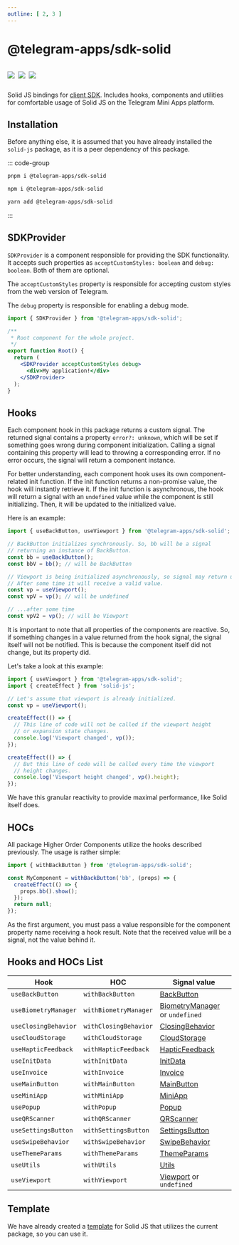 ```yaml
---
outline: [ 2, 3 ]
---
```


# @telegram-apps/sdk-solid

<p style="display: inline-flex; gap: 8px">
  <a href="https://npmjs.com/package/@telegram-apps/sdk-solid">
    <img src="https://img.shields.io/npm/v/@telegram-apps/sdk-solid?logo=npm"/>
  </a>
  <img src="https://img.shields.io/bundlephobia/minzip/@telegram-apps/sdk-solid"/>
  <a href="https://github.com/Telegram-Mini-Apps/telegram-apps/tree/master/packages/sdk-solid">
    <img src="https://img.shields.io/badge/source-black?logo=github"/>
  </a>
</p>

Solid JS bindings for [client SDK](../telegram-apps-sdk/1-x). Includes hooks, components and
utilities for comfortable usage of Solid JS on the Telegram Mini Apps platform.

## Installation

Before anything else, it is assumed that you have already installed the `solid-js` package, as it is
a peer dependency of this package.

::: code-group

```bash [pnpm]
pnpm i @telegram-apps/sdk-solid
```

```bash [npm]
npm i @telegram-apps/sdk-solid
```

```bash [yarn]
yarn add @telegram-apps/sdk-solid
```

:::

## SDKProvider

`SDKProvider` is a component responsible for providing the SDK functionality. It accepts
such properties as `acceptCustomStyles: boolean` and `debug: boolean`. Both of them are optional.

The `acceptCustomStyles` property is responsible for accepting custom styles from the web version of
Telegram.

The `debug` property is responsible for enabling a debug mode.

```jsx
import { SDKProvider } from '@telegram-apps/sdk-solid';

/**
 * Root component for the whole project.
 */
export function Root() {
  return (
    <SDKProvider acceptCustomStyles debug>
      <div>My application!</div>
    </SDKProvider>
  );
}
```

## Hooks

Each component hook in this package returns a custom signal. The returned signal contains a
property `error?: unknown`, which will be set if something goes wrong during component
initialization. Calling a signal containing this property will lead to throwing a corresponding
error. If no error occurs, the signal will return a component instance.

For better understanding, each component hook uses its own component-related init function. If the
init function returns a non-promise value, the hook will instantly retrieve it. If the init function
is asynchronous, the hook will return a signal with an `undefined` value while the component is
still initializing. Then, it will be updated to the initialized value.

Here is an example:

```ts
import { useBackButton, useViewport } from '@telegram-apps/sdk-solid';

// BackButton initializes synchronously. So, bb will be a signal
// returning an instance of BackButton.
const bb = useBackButton();
const bbV = bb(); // will be BackButton

// Viewport is being initialized asynchronously, so signal may return undefined.
// After some time it will receive a valid value.
const vp = useViewport();
const vpV = vp(); // will be undefined

// ...after some time
const vpV2 = vp(); // will be Viewport
```

It is important to note that all properties of the components are reactive. So, if something changes
in a value returned from the hook signal, the signal itself will not be notified. This is because
the component itself did not change, but its property did.

Let's take a look at this example:

```ts
import { useViewport } from '@telegram-apps/sdk-solid';
import { createEffect } from 'solid-js';

// Let's assume that viewport is already initialized.
const vp = useViewport();

createEffect(() => {
  // This line of code will not be called if the viewport height 
  // or expansion state changes.
  console.log('Viewport changed', vp());
});

createEffect(() => {
  // But this line of code will be called every time the viewport
  // height changes.
  console.log('Viewport height changed', vp().height);
});
```

We have this granular reactivity to provide maximal performance, like Solid itself does.

## HOCs

All package Higher Order Components utilize the hooks described previously. The usage is rather
simple:

```ts
import { withBackButton } from '@telegram-apps/sdk-solid';

const MyComponent = withBackButton('bb', (props) => {
  createEffect(() => {
    props.bb().show();
  });
  return null;
});
```

As the first argument, you must pass a value responsible for the component property name receiving a
hook result. Note that the received value will be a signal, not the value behind it.

## Hooks and HOCs List

| Hook                 | HOC                   | Signal value                                                                              |
|----------------------|-----------------------|-------------------------------------------------------------------------------------------|
| `useBackButton`      | `withBackButton`      | [BackButton](../telegram-apps-sdk/1-x/components/back-button.md)                          |
| `useBiometryManager` | `withBiometryManager` | [BiometryManager](../telegram-apps-sdk/1-x/components/biometry-manager.md) or `undefined` |
| `useClosingBehavior` | `withClosingBehavior` | [ClosingBehavior](../telegram-apps-sdk/1-x/components/closing-behavior.md)                |
| `useCloudStorage`    | `withCloudStorage`    | [CloudStorage](../telegram-apps-sdk/1-x/components/cloud-storage.md)                      |
| `useHapticFeedback`  | `withHapticFeedback`  | [HapticFeedback](../telegram-apps-sdk/1-x/components/haptic-feedback.md)                  |
| `useInitData`        | `withInitData`        | [InitData](../telegram-apps-sdk/1-x/components/init-data.md)                              |
| `useInvoice`         | `withInvoice`         | [Invoice](../telegram-apps-sdk/1-x/components/invoice.md)                                 |
| `useMainButton`      | `withMainButton`      | [MainButton](../telegram-apps-sdk/1-x/components/main-button.md)                          |
| `useMiniApp`         | `withMiniApp`         | [MiniApp](../telegram-apps-sdk/1-x/components/mini-app.md)                                |
| `usePopup`           | `withPopup`           | [Popup](../telegram-apps-sdk/1-x/components/popup.md)                                     |
| `useQRScanner`       | `withQRScanner`       | [QRScanner](../telegram-apps-sdk/1-x/components/qr-scanner.md)                            |
| `useSettingsButton`  | `withSettingsButton`  | [SettingsButton](../telegram-apps-sdk/1-x/components/settings-button.md)                  |
| `useSwipeBehavior`   | `withSwipeBehavior`   | [SwipeBehavior](../telegram-apps-sdk/1-x/components/swipe-behavior.md)                    |
| `useThemeParams`     | `withThemeParams`     | [ThemeParams](../telegram-apps-sdk/1-x/components/theme-params.md)                        |
| `useUtils`           | `withUtils`           | [Utils](../telegram-apps-sdk/1-x/components/utils.md)                                     |
| `useViewport`        | `withViewport`        | [Viewport](../telegram-apps-sdk/1-x/components/viewport.md) or `undefined`                |

## Template

We have already created a [template](https://github.com/Telegram-Mini-Apps/solidjs-template) for
Solid JS that utilizes the current package, so you can use it.